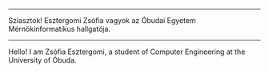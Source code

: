 -------------------------------------------------------------------------------------

Sziasztok!
Esztergomi Zsófia vagyok az Óbudai Egyetem Mérnökinformatikus hallgatója.

-------------------------------------------------------------------------------------

Hello!
I am Zsófia Esztergomi, a student of Computer Engineering at the University of Óbuda.

<!---
OeNikUser/OeNikUser is a ✨ special ✨ repository because its `README.md` (this file) appears on your GitHub profile.
You can click the Preview link to take a look at your changes.
--->
